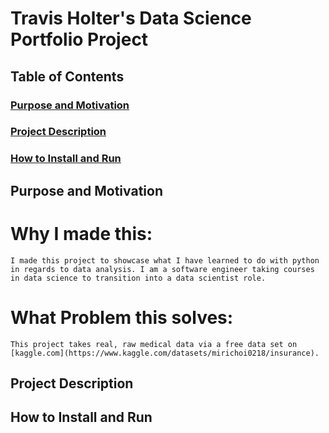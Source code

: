 # Travis Holter's Data Science Portfolio Project

## Table of Contents
### [Purpose and Motivation](#purpose-and-motivation)
### [Project Description](#project-description)
### [How to Install and Run](#how-to-install-and-run)

## Purpose and Motivation
# Why I made this:
    I made this project to showcase what I have learned to do with python in regards to data analysis. I am a software engineer taking courses in data science to transition into a data scientist role.

# What Problem this solves:
    This project takes real, raw medical data via a free data set on [kaggle.com](https://www.kaggle.com/datasets/mirichoi0218/insurance).

## Project Description

## How to Install and Run